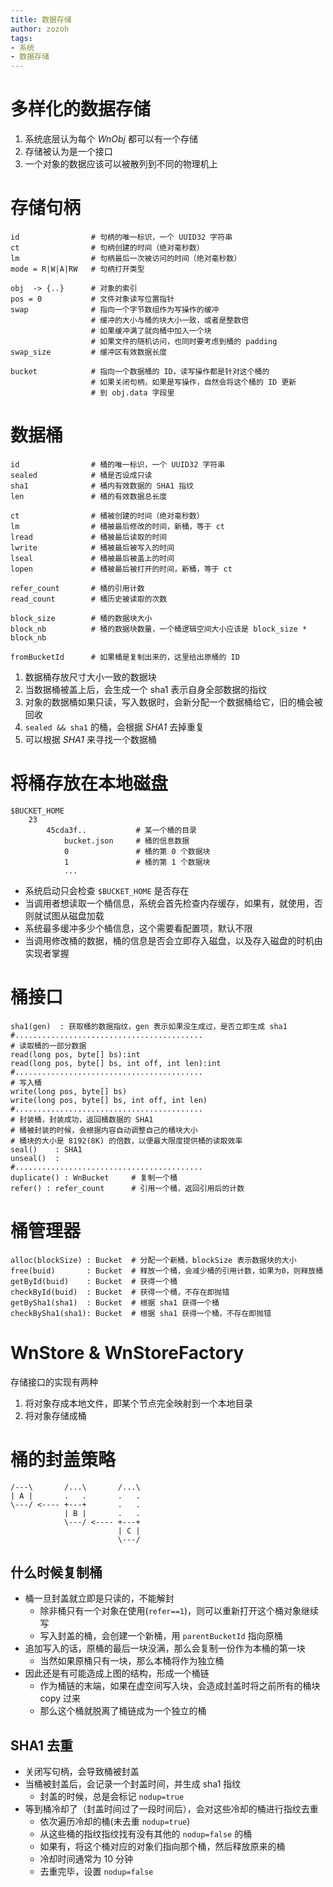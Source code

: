 ```yaml
---
title: 数据存储
author: zozoh
tags:
- 系统
- 数据存储
---
```


# 多样化的数据存储

1. 系统底层认为每个 *WnObj* 都可以有一个存储
2. 存储被认为是一个接口
3. 一个对象的数据应该可以被散列到不同的物理机上

# 存储句柄

```
id                # 句柄的唯一标识，一个 UUID32 字符串
ct                # 句柄创建的时间（绝对毫秒数）
lm                # 句柄最后一次被访问的时间（绝对毫秒数）
mode = R|W|A|RW   # 句柄打开类型

obj  -> {..}      # 对象的索引
pos = 0           # 文件对象读写位置指针 
swap              # 指向一个字节数组作为写操作的缓冲
                  # 缓冲的大小与桶的块大小一致，或者是整数倍
                  # 如果缓冲满了就向桶中加入一个块
                  # 如果文件的随机访问，也同时要考虑到桶的 padding
swap_size         # 缓冲区有效数据长度

bucket            # 指向一个数据桶的 ID，读写操作都是针对这个桶的
                  # 如果关闭句柄，如果是写操作，自然会将这个桶的 ID 更新
                  # 到 obj.data 字段里
```

# 数据桶

```
id                # 桶的唯一标识，一个 UUID32 字符串
sealed            # 桶是否设成只读
sha1              # 桶内有效数据的 SHA1 指纹
len               # 桶的有效数据总长度

ct                # 桶被创建的时间（绝对毫秒数）
lm                # 桶被最后修改的时间，新桶，等于 ct
lread             # 桶被最后读取的时间
lwrite            # 桶被最后被写入的时间
lseal             # 桶被最后被盖上的时间
lopen             # 桶被最后被打开的时间，新桶，等于 ct

refer_count       # 桶的引用计数
read_count        # 桶历史被读取的次数

block_size        # 桶的数据块大小
block_nb          # 桶的数据块数量，一个桶逻辑空间大小应该是 block_size * block_nb

fromBucketId      # 如果桶是复制出来的，这里给出原桶的 ID
```

1. 数据桶存放尺寸大小一致的数据块
2. 当数据桶被盖上后，会生成一个 sha1 表示自身全部数据的指纹
3. 对象的数据桶如果只读，写入数据时，会新分配一个数据桶给它，旧的桶会被回收
4. `sealed && sha1` 的桶，会根据 *SHA1* 去掉重复
5. 可以根据 *SHA1* 来寻找一个数据桶

# 将桶存放在本地磁盘

```
$BUCKET_HOME
    23
        45cda3f..           # 某一个桶的目录
            bucket.json     # 桶的信息数据
            0               # 桶的第 0 个数据块
            1               # 桶的第 1 个数据块
            ...
```

* 系统启动只会检查 `$BUCKET_HOME` 是否存在
* 当调用者想读取一个桶信息，系统会首先检查内存缓存，如果有，就使用，否则就试图从磁盘加载
* 系统最多缓冲多少个桶信息，这个需要看配置项，默认不限
* 当调用修改桶的数据，桶的信息是否会立即存入磁盘，以及存入磁盘的时机由实现者掌握

# 桶接口

```
sha1(gen)  : 获取桶的数据指纹，gen 表示如果没生成过，是否立即生成 sha1
#..........................................
# 读取桶的一部分数据
read(long pos, byte[] bs):int
read(long pos, byte[] bs, int off, int len):int
#..........................................
# 写入桶
write(long pos, byte[] bs)
write(long pos, byte[] bs, int off, int len)
#..........................................
# 封装桶，封装成功，返回桶数据的 SHA1
# 桶被封装的时候，会根据内容自动调整自己的桶块大小
# 桶块的大小是 8192(8K) 的倍数，以便最大限度提供桶的读取效率
seal()    : SHA1
unseal()  : 
#..........................................
duplicate() : WnBucket     # 复制一个桶
refer() : refer_count      # 引用一个桶，返回引用后的计数
```

# 桶管理器

```
alloc(blockSize) : Bucket  # 分配一个新桶，blockSize 表示数据块的大小
free(buid)       : Bucket  # 释放一个桶，会减少桶的引用计数，如果为0，则释放桶
getById(buid)    : Bucket  # 获得一个桶
checkById(buid)  : Bucket  # 获得一个桶，不存在即抛错
getBySha1(sha1)  : Bucket  # 根据 sha1 获得一个桶
checkBySha1(sha1): Bucket  # 根据 sha1 获得一个桶，不存在即抛错
```

# WnStore & WnStoreFactory

存储接口的实现有两种

1. 将对象存成本地文件，即某个节点完全映射到一个本地目录
2. 将对象存储成桶

# 桶的封盖策略

```
/---\       /...\       /...\
| A |       .   .       .   .
\---/ <---- +---+       .   .
            | B |       .   .
            \---/ <---- +---+
                        | C |
                        \---/
```

## 什么时候复制桶

* 桶一旦封盖就立即是只读的，不能解封
    - 除非桶只有一个对象在使用(`refer==1`)，则可以重新打开这个桶对象继续写
    - 写入封盖的桶，会创建一个新桶，用 `parentBucketId` 指向原桶
* 追加写入的话，原桶的最后一块没满，那么会复制一份作为本桶的第一块
    - 当然如果原桶只有一块，那么本桶将作为独立桶
* 因此还是有可能造成上图的结构，形成一个桶链
    - 作为桶链的末端，如果在虚空间写入块，会造成封盖时将之前所有的桶块 copy 过来
    - 那么这个桶就脱离了桶链成为一个独立的桶

## SHA1 去重

* 关闭写句柄，会导致桶被封盖
* 当桶被封盖后，会记录一个封盖时间，并生成 sha1 指纹
    - 封盖的时候，总是会标记 `nodup=true`
* 等到桶冷却了（封盖时间过了一段时间后），会对这些冷却的桶进行指纹去重
    - 依次遍历冷却的桶(未去重 `nodup=true`)
    - 从这些桶的指纹指纹找有没有其他的 `nodup=false` 的桶
    - 如果有，将这个桶对应的对象们指向那个桶，然后释放原来的桶
    - 冷却时间通常为 10 分钟
    - 去重完毕，设置 `nodup=false`












